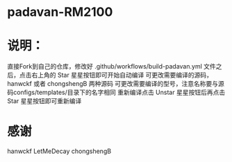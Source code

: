 # padavan-RM2100
# 说明：
直接Fork到自己的仓库，修改好 .github/workflows/build-padavan.yml 文件之后，点击右上角的 Star 星星按钮即可开始自动编译
可更改需要编译的源码，hanwckf 或者 chongshengB 两种源码
可更改需要编译的型号，注意名称要与源码configs/templates/目录下的名字相同
重新编译点击 Unstar 星星按钮后再点击 Star 星星按钮即可重新编译
# 感谢
hanwckf
LetMeDecay
chongshengB
